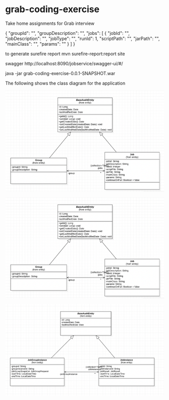 # grab-coding-exercise
Take home assignments for Grab interview


{
    "groupId": "",
    "groupDescription": "",
    "jobs": [
        {
            "jobId": "",
            "jobDescription": "",
            "jobType": "",
            "runId": 1,
            "scriptPath": "",
            "jarPath": "",
            "mainClass": "",
            "params": ""
        }
    ]
}


to generate surefire report
 mvn surefire-report:report site
 
 
 swagger
 http://localhost:8090/jobservice/swagger-ui/#/
 
 
 java -jar grab-coding-exercise-0.0.1-SNAPSHOT.war
 
 The following shows the class diagram for the application
 <p align="center">
   <img src="Group-Job_ER.png" alt="Pages"/>
 </p>
 
 <p align="center">
    <img src="Group-Job_ER.png" alt="Pages"/>
  </p>
  
   <p align="center">
      <img src="Group-Job_Instance_ER.png" alt="Pages"/>
    </p>